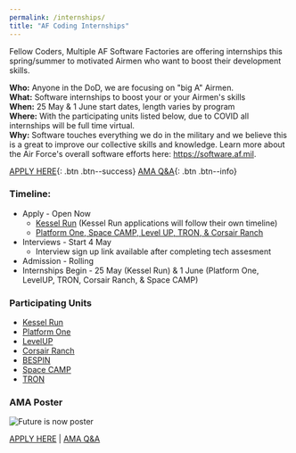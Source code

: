 ```yaml
---
permalink: /internships/
title: "AF Coding Internships"
---
```


Fellow Coders,
Multiple AF Software Factories are offering internships this spring/summer to motivated Airmen who want to boost their development skills. 

**Who:** Anyone in the DoD, we are focusing on "big A" Airmen.  
**What:** Software internships to boost your or your Airmen's skills  
**When:** 25 May & 1 June start dates, length varies by program  
**Where:** With the participating units listed below, due to COVID all internships will be full time virtual.  
**Why:** Software touches everything we do in the military and we believe this is a great to improve our collective skills and knowledge. Learn more about the Air Force's overall software efforts here: <https://software.af.mil>.  

[APPLY HERE](https://docs.google.com/forms/d/e/1FAIpQLSeZ6kcvm21TIrMdmDH-41XwIcEuz2otaJSthURZHnFhMnvKyQ/viewform){: .btn .btn--success}  [AMA Q&A](https://docs.google.com/document/d/1NwCyP9VU-_hMBIxS-ybHW4dczB6aXrF7UVgjoUVEikA/){: .btn .btn--info}


### Timeline:
* Apply - Open Now
    * [Kessel Run](https://kesselrun.bamboohr.com/jobs/view.php?id=83) (Kessel Run applications will follow their own timeline)
    * [Platform One, Space CAMP, Level UP, TRON, & Corsair Ranch](https://docs.google.com/forms/d/e/1FAIpQLSeZ6kcvm21TIrMdmDH-41XwIcEuz2otaJSthURZHnFhMnvKyQ/viewform)
* Interviews - Start 4 May
    * Interview sign up link available after completing tech assesment
* Admission - Rolling 
* Internships Begin - 25 May (Kessel Run) & 1 June (Platform One, LevelUP, TRON, Corsair Ranch, & Space CAMP)


### Participating Units
* [Kessel Run](https://kesselrun.af.mil)
* [Platform One](https://software.af.mil/team/platformone/)
* [LevelUP](https://software.af.mil/softwarefactory/platform-one-by-levelup/)
* [Corsair Ranch](https://corsairranch.io)
* [BESPIN](https://software.af.mil/softwarefactory/bespin/)
* [Space CAMP](https://software.af.mil/softwarefactory/spacecamp/)
* [TRON](https://tronaf.dev)
    
    

### AMA Poster
![Future is now poster](https://github.com/airmencoders/airmencoders.github.io/blob/master/images/Internships.jpeg?raw=true)

[APPLY HERE](https://docs.google.com/forms/d/e/1FAIpQLSeZ6kcvm21TIrMdmDH-41XwIcEuz2otaJSthURZHnFhMnvKyQ/viewform) | [AMA Q&A](https://docs.google.com/document/d/1NwCyP9VU-_hMBIxS-ybHW4dczB6aXrF7UVgjoUVEikA/)

